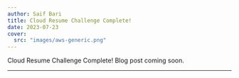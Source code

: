 ```yaml
---
author: Saif Bari
title: Cloud Resume Challenge Complete!
date: 2023-07-23
cover:
  src: "images/aws-generic.png"
---
```

Cloud Resume Challenge Complete! 
Blog post coming soon. 

---
